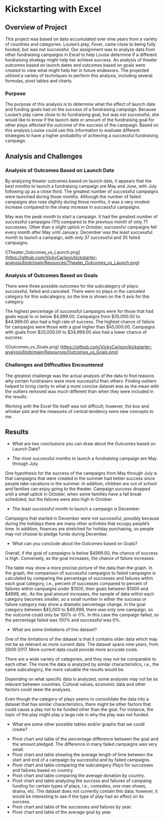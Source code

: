 # Kickstarting with Excel

## Overview of Project

This project was based on data accumulated over nine years from a variety of countries and categories. Louise’s play, *Fever*, came close to being fully funded, but was not successful. Our assignment was to analyze data from other fundraising campaigns in Excel to help Louise determine if a different fundraising strategy might help her achieve success. An analysis of theater outcomes based on launch dates and outcomes based on goals were created to view what might help her in future endeavors. The projected utilized a variety of techniques to perform this analysis, including several formulas, pivot tables and charts.

### Purpose

The purpose of this analysis is to determine what the effect of launch date and funding goals had on the success of a fundraising campaign. Because Louise’s play came close to its fundraising goal, but was not successful, she would like to know if the launch date or amount of the fundraising goal for other plays affected the outcome of the success of the campaign. Based on this analysis Louise could use this information to evaluate different strategies to have a higher probability of achieving a successful fundraising campaign.

## Analysis and Challenges

### Analysis of Outcomes Based on Launch Date

By analyzing theater outcomes based on launch date, it appears that the best months to launch a fundraising campaign are May and June, with July following up as a close third. The greatest number of successful campaigns were launched during those months. Although the number of failed campaigns also rose slightly during those months, it was a very modest increase compared to the sharp increase in successful campaigns.

May was the peak month to start a campaign. It had the greatest number of successful campaigns (111) compared to the previous month of only 71 successes. Other than a slight uptick in October, successful campaigns fell every month after May until January. December was the least successful month to launch a campaign, with only 37 successful and 35 failed campaigns.

![Theater_Outcomes_vs_Launch.png] (https://github.com/VickyCarlson/kickstarter-analysis/blob/main/Resources/Theater_Outcomes_vs_Launch.png)

### Analysis of Outcomes Based on Goals

There were three possible outcomes for the subcategory of plays: successful, failed and canceled. There were no plays in the canceled category for this subcategory, so the line is shown on the 0 axis for this category. 

The highest percentage of successful campaigns were for those that had goals equal to or below $4,999.00. Campaigns from $35,000.00 to $44,999.00 also had a high rate of success.
The highest chance of failure for campaigns were those with a goal higher than $45,000.00. Campaigns with goals from $20,000.00 to $34,999.00 also had a lower chance of success.

![Outcomes_vs_Goals.png] (https://github.com/VickyCarlson/kickstarter-analysis/blob/main/Resources/Outcomes_vs_Goals.png)

### Challenges and Difficulties Encountered

The greatest challenge was the actual analysis of the data to find reasons why certain fundraisers were more successful than others. Finding outliers helped to bring clarity to what a more concise dataset was as the mean with the outliers removed was much different than when they were included in the results. 

Working with the Excel file itself was not difficult; however, the box and whisker plot and the measures of central tendency were new concepts to me.

## Results

- What are two conclusions you can draw about the Outcomes based on Launch Date?

* The most successful months to launch a fundraising campaign are May through July.

One hypothesis for the success of the campaigns from May through July is that campaigns that were created in the summer had better success since people take vacations in the summer. In addition, children are out of school and families can enjoy going to the theater. Campaign success dropped until a small uptick in October, when some families have a fall break scheduled, but the failures were also high in October. 

* The least successful month to launch a campaign is December. 

Campaigns that started in December were not successful, possibly because during the holidays there are many other activities that occupy people’s time. In addition, finances are stretched for holiday purchasing, so people may not choose to pledge funds during December.

- What can you conclude about the Outcomes based on Goals?

Overall, if the goal of campaigns is below $4999.00, the chance of success is high. Conversely, as the goal increases, the chance of failure increases. 

The table may show a more precise picture of the data than the graph. In the graph, the comparison of successful campaigns to failed campaigns is calculated by comparing the percentage of successes and failures within each goal category, i.e., percent of successes compared to percent of failures within campaigns under $1000, then goals between $1000 and $4999, etc. As the goal amount increases, the sample of data within each category becomes smaller, so a small number in either the success or failure category may show a dramatic percentage change. In the goal category between $45,000 to $49,999, there was only one campaign, so the outcome could only be 100% or 0%. In this case the campaign failed, so the percentage failed was 100% and successful was 0%.

- What are some limitations of this dataset?

One of the limitations of the dataset is that it contains older data which may not be as relevant as more current data. The dataset spans nine years, from 2009-2017. More current data could provide more accurate costs.

There are a wide variety of categories, and they may not be comparable to each other. The more the data is analyzed by similar characteristics, i.e., the same subcategory, the more valuable the results would be. 

Depending on what specific data is analyzed, some analyses may not be as relevant between countries. Cultural values, economic data and other factors could skew the analyses.

Even though the category of plays seems to consolidate the data into a dataset that has similar characteristics, there might be other factors that could cause a play not to be funded other than the goal. For instance, the topic of the play might play a large role in why the play was not funded. 

- What are some other possible tables and/or graphs that we could create?

* Pivot chart and table of the percentage difference between the goal and the amount pledged. The difference in many failed campaigns was very small.
* Pivot chart and table showing the average length of time between the start and end of a campaign by successful and by failed campaigns.
* Pivot chart and table comparing the subcategory *Plays* for successes and failures based on country.
* Pivot chart and table comparing the average donation by country.
* Pivot chart and table analyzing the success and failures of campaing funding for certain types of plays, i.e., comedies, one-man shows, drama, etc. The dataset does not currently contain this data; however, it would be interesting to see if the type of play had an effect on its success.
* Pivot chart and table of the successes and failures by year.
* Pivot chart and table of the average goal by year.






